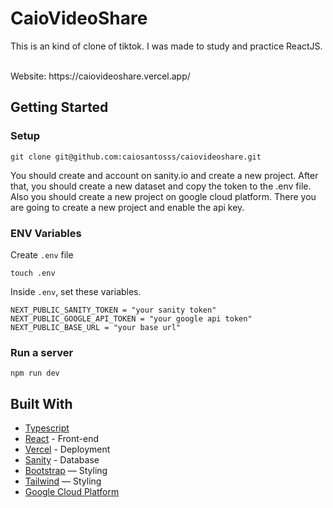 # CaioVideoShare

This is an kind of clone of tiktok. I was made to study and practice ReactJS.
<!-- ![Screen Shot 2021-12-09 at 15 46 46](image here) -->


<br>
Website: https://caiovideoshare.vercel.app/


## Getting Started
### Setup

```
git clone git@github.com:caiosantosss/caiovideoshare.git
```

You should create and account on sanity.io and create a new project. After that, you should create a new dataset and copy the token to the .env file.
Also you should create a new project on google cloud platform. There you are going to create a new project and enable the api key.


### ENV Variables
Create `.env` file
```
touch .env
```
Inside `.env`, set these variables.
```
NEXT_PUBLIC_SANITY_TOKEN = "your sanity token"
NEXT_PUBLIC_GOOGLE_API_TOKEN = "your google api token"
NEXT_PUBLIC_BASE_URL = "your base url"
```


### Run a server
```
npm run dev
```

## Built With
- [Typescript](https://www.typescriptlang.org/)
- [React](https://reactjs.org/) - Front-end
- [Vercel](https://vercel.com/) - Deployment
- [Sanity](https://www.sanity.io/) - Database
- [Bootstrap](https://getbootstrap.com/) — Styling
- [Tailwind](https://tailwindcss.com/) — Styling
- [Google Cloud Platform](https://console.cloud.google.com/)
